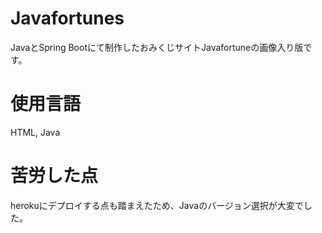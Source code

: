 # Javafortunes

JavaとSpring Bootにて制作したおみくじサイトJavafortuneの画像入り版です。

# 使用言語
  HTML, Java
 
  
 # 苦労した点
 herokuにデプロイする点も踏まえたため、Javaのバージョン選択が大変でした。
